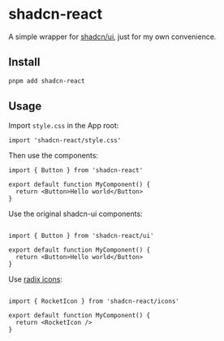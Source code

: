 # shadcn-react

A simple wrapper for [shadcn/ui](https://github.com/shadcn-ui/ui), just for my own convenience.

## Install

```sh
pnpm add shadcn-react
```

## Usage

Import `style.css` in the App root:

```
import 'shadcn-react/style.css'
```

Then use the components:
```tsx
import { Button } from 'shadcn-react'

export default function MyComponent() {
  return <Button>Hello world</Button>
}
```

Use the original shadcn-ui components:

```tsx

import { Button } from 'shadcn-react/ui'

export default function MyComponent() {
  return <Button>Hello world</Button>
}
```

Use [radix icons](https://www.radix-ui.com/icons):

```tsx

import { RocketIcon } from 'shadcn-react/icons'

export default function MyComponent() {
  return <RocketIcon />
}
```

